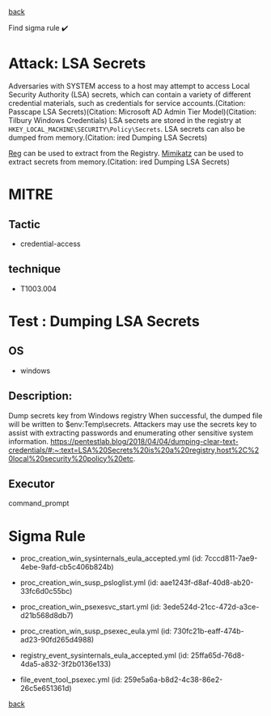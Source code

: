 
[back](../index.md)

Find sigma rule :heavy_check_mark: 

# Attack: LSA Secrets 

Adversaries with SYSTEM access to a host may attempt to access Local Security Authority (LSA) secrets, which can contain a variety of different credential materials, such as credentials for service accounts.(Citation: Passcape LSA Secrets)(Citation: Microsoft AD Admin Tier Model)(Citation: Tilbury Windows Credentials) LSA secrets are stored in the registry at <code>HKEY_LOCAL_MACHINE\SECURITY\Policy\Secrets</code>. LSA secrets can also be dumped from memory.(Citation: ired Dumping LSA Secrets)

[Reg](https://attack.mitre.org/software/S0075) can be used to extract from the Registry. [Mimikatz](https://attack.mitre.org/software/S0002) can be used to extract secrets from memory.(Citation: ired Dumping LSA Secrets)

# MITRE
## Tactic
  - credential-access


## technique
  - T1003.004


# Test : Dumping LSA Secrets
## OS
  - windows


## Description:
Dump secrets key from Windows registry
When successful, the dumped file will be written to $env:Temp\secrets.
Attackers may use the secrets key to assist with extracting passwords and enumerating other sensitive system information.
https://pentestlab.blog/2018/04/04/dumping-clear-text-credentials/#:~:text=LSA%20Secrets%20is%20a%20registry,host%2C%20local%20security%20policy%20etc.


## Executor
command_prompt

# Sigma Rule
 - proc_creation_win_sysinternals_eula_accepted.yml (id: 7cccd811-7ae9-4ebe-9afd-cb5c406b824b)

 - proc_creation_win_susp_psloglist.yml (id: aae1243f-d8af-40d8-ab20-33fc6d0c55bc)

 - proc_creation_win_psexesvc_start.yml (id: 3ede524d-21cc-472d-a3ce-d21b568d8db7)

 - proc_creation_win_susp_psexec_eula.yml (id: 730fc21b-eaff-474b-ad23-90fd265d4988)

 - registry_event_sysinternals_eula_accepted.yml (id: 25ffa65d-76d8-4da5-a832-3f2b0136e133)

 - file_event_tool_psexec.yml (id: 259e5a6a-b8d2-4c38-86e2-26c5e651361d)



[back](../index.md)
